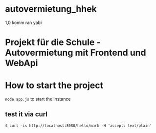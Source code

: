 # autovermietung_hhek
1,0 komm ran yabi



# Projekt für die Schule - Autovermietung mit Frontend und WebApi


# How to start the project

```node app.js``` to start the instance


## test it via curl


```$ curl -is http://localhost:8080/hello/mark -H 'accept: text/plain'```